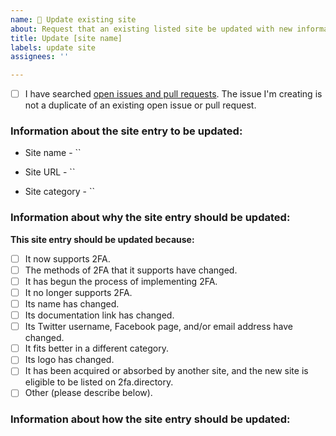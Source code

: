 ```yaml
---
name: 🔄 Update existing site
about: Request that an existing listed site be updated with new information.
title: Update [site name]
labels: update site
assignees: ''

---
```


<!-- Before submitting this issue, please update the title to include the name of the site to be updated.
Submit a single issue for each site to be updated.

In Markdown, checkboxes work like this:
- [ ] Unchecked box.
- [x] Checked box.

Check the box below before submitting your issue to verify that you have already checked for duplicate open issues and pull requests relating to your request. -->

- [ ] I have searched [open issues and pull requests](https://github.com/2factorauth/twofactorauth/issues?q=is%3Aopen). The issue I'm creating is not a duplicate of an existing open issue or pull request.

### Information about the site entry to be updated: ###
<!-- Name of the site, as currently listed on 2fa.directory -->
* Site name - ``

<!-- Link to the main page of the site, as currently listed on 2fa.directory -->
* Site URL - ``

<!-- Category of the site, as currently listed on 2fa.directory -->
* Site category - ``

### Information about why the site entry should be updated: ###
**This site entry should be updated because:**
- [ ] It now supports 2FA.
- [ ] The methods of 2FA that it supports have changed.
- [ ] It has begun the process of implementing 2FA.
- [ ] It no longer supports 2FA.
- [ ] Its name has changed.
- [ ] Its documentation link has changed.
- [ ] Its Twitter username, Facebook page, and/or email address have changed.
- [ ] It fits better in a different category.
- [ ] Its logo has changed.
- [ ] It has been acquired or absorbed by another site, and the new site is eligible to be listed on 2fa.directory.
- [ ] Other (please describe below).

### Information about how the site entry should be updated: ###
<!-- List the specific changes to the site entry that should be made below.
For example, if a site now supports 2FA, list the methods of 2FA the site now supports.
Please include any supporting documentation for the changes as well, such as official documentation links or announcement blog posts.
If no public-facing documentation is available, please include screenshots of the changes, redacting any personal information. -->
